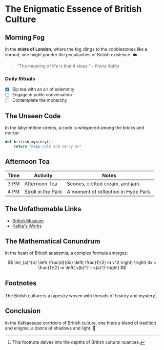 # The Enigmatic Essence of British Culture

## Morning Fog

In the **mists of London**, where the fog clings to the cobblestones like a shroud, one might ponder the peculiarities of British existence. ☁️

> "The meaning of life is that it stops." – _Franz Kafka_

### Daily Rituals

- [x] Sip tea with an air of solemnity
- [ ] Engage in polite conversation
- [ ] Contemplate the monarchy

## The Unseen Code

In the labyrinthine streets, a code is whispered among the bricks and mortar:

```python
def british_mystery():
    return "Keep calm and carry on"
```

## Afternoon Tea

| Time | Activity           | Notes                                |
| ---- | ------------------ | ------------------------------------ |
| 3 PM | Afternoon Tea      | Scones, clotted cream, and jam.      |
| 4 PM | Stroll in the Park | A moment of reflection in Hyde Park. |

## The Unfathomable Links

- [British Museum](https://www.britishmuseum.org)
- [Kafka's Works](https://www.kafka.org)

## The Mathematical Conundrum

In the heart of British academia, a complex formula emerges:

$$
\int_{a}^{b} \left( \frac{d}{dx} \left( \frac{1}{2} m v^2 \right) \right) dx = \frac{1}{2} m \left( v(b)^2 - v(a)^2 \right)
$$

## Footnotes

The British culture is a tapestry woven with threads of history and mystery[^1].

## Conclusion

In the Kafkaesque corridors of British culture, one finds a blend of tradition and enigma, a dance of shadows and light. :tea:

[^1]: This footnote delves into the depths of British cultural nuances.